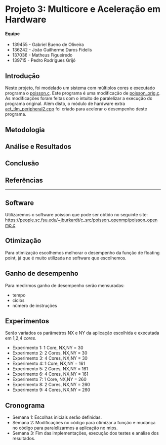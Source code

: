 # Projeto 3: Multicore e Aceleração em Hardware

#### Equipe
- 139455 - Gabriel Bueno de Oliveira
- 136242 - João Guilherme Daros Fidelis
- 137036 - Matheus Figueiredo
- 139715 - Pedro Rodrigues Grijó

## Introdução
Neste projeto, foi modelado um sistema com múltiplos cores e executado programa o [poisson.c](https://github.com/pedrogrijo/MC723/blob/master/projeto3/poisson.c). Este programa é uma modificação de [poisson_orig.c](https://github.com/pedrogrijo/MC723/blob/master/projeto3/poisson_openmp.c). As modificações foram feitas com o intuito de paralelizar a execução do programa original. Além disto, o módulo de hardware extra [act_tlm_peripheral2.cpp](https://github.com/pedrogrijo/MC723/blob/master/projeto3/poisson.c) foi criado para acelerar o desempenho deste programa.

## Metodologia


## Análise e Resultados
## Conclusão
## Referências

------------------------
## Software
Utilizaremos o software poisson que pode ser obtido no seguinte site:
https://people.sc.fsu.edu/~jburkardt/c_src/poisson_openmp/poisson_openmp.c

## Otimização
Para otimização escolhemos melhorar o desempenho da função de floating point, já que é muito utilizada no software que escolhemos.

## Ganho de desempenho
Para medirmos ganho de desempenho serão mensuradas:
- tempo
- ciclos
- número de instruções

## Experimentos
Serão variados os parâmetros NX e NY da aplicação escolhida e executada em 1,2,4 *cores*.
- Experimento 1: 1 Core, NX,NY = 30
- Experimento 2: 2 Cores, NX,NY = 30
- Experimento 3: 4 Cores, NX,NY = 30
- Experimento 4: 1 Core, NX,NY = 161
- Experimento 5: 2 Cores, NX,NY = 161
- Experimento 6: 4 Cores, NX,NY = 161
- Experimento 7: 1 Core, NX,NY = 260
- Experimento 8: 2 Cores, NX,NY = 260
- Experimento 9: 4 Cores, NX,NY = 260

## Cronograma
- Semana 1: Escolhas iniciais serão definidas.
- Semana 2: Modificações no código para otimizar a função e mudança no código para paralelizarmos a aplicação no mips.
- Semana 3: Fim das implementações, execução dos testes e análise dos resultados.
